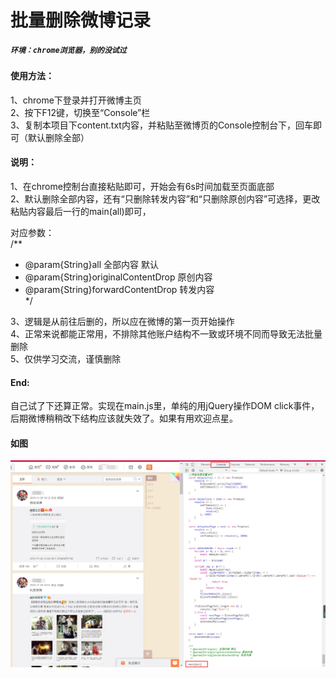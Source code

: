 # 批量删除微博记录  

##### `环境：chrome浏览器，别的没试过`  
#### 使用方法：  
1、chrome下登录并打开微博主页  
2、按下F12键，切换至“Console”栏  
3、复制本项目下content.txt内容，并粘贴至微博页的Console控制台下，回车即可（默认删除全部）  

#### 说明：   
1、在chrome控制台直接粘贴即可，开始会有6s时间加载至页面底部  
2、默认删除全部内容，还有“只删除转发内容”和“只删除原创内容”可选择，更改粘贴内容最后一行的main(all)即可，  

对应参数：  
/**  
 * @param{String}all 全部内容 默认  
 * @param{String}originalContentDrop 原创内容  
 * @param{String}forwardContentDrop 转发内容  
 */  
 
3、逻辑是从前往后删的，所以应在微博的第一页开始操作  
4、正常来说都能正常用，不排除其他账户结构不一致或环境不同而导致无法批量删除  
5、仅供学习交流，谨慎删除  

#### End:  
自己试了下还算正常。实现在main.js里，单纯的用jQuery操作DOM click事件，后期微博稍稍改下结构应该就失效了。如果有用欢迎点星。  

#### 如图  
![](/screen/example.png "界面")  
